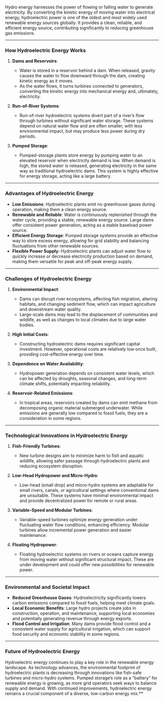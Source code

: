 Hydro energy harnesses the power of flowing or falling water to generate electricity. By converting the kinetic energy of moving water into electrical energy, hydroelectric power is one of the oldest and most widely used renewable energy sources globally. It provides a clean, reliable, and efficient energy source, contributing significantly to reducing greenhouse gas emissions.

---

### How Hydroelectric Energy Works

1. **Dams and Reservoirs**:
   - Water is stored in a reservoir behind a dam. When released, gravity causes the water to flow downward through the dam, creating kinetic energy as it moves.
   - As the water flows, it turns turbines connected to generators, converting the kinetic energy into mechanical energy and, ultimately, electricity.

2. **Run-of-River Systems**:
   - Run-of-river hydroelectric systems divert part of a river’s flow through turbines without significant water storage. These systems depend on natural water flow and are often smaller, with less environmental impact, but may produce less power during dry periods.

3. **Pumped Storage**:
   - Pumped-storage plants store energy by pumping water to an elevated reservoir when electricity demand is low. When demand is high, the stored water is released, generating electricity in the same way as traditional hydroelectric dams. This system is highly effective for energy storage, acting like a large battery.

---

### Advantages of Hydroelectric Energy

- **Low Emissions**: Hydroelectric plants emit no greenhouse gases during operation, making them a clean energy source.
- **Renewable and Reliable**: Water is continuously replenished through the water cycle, providing a stable, renewable energy source. Large dams offer consistent power generation, acting as a stable baseload power source.
- **Efficient Energy Storage**: Pumped storage systems provide an effective way to store excess energy, allowing for grid stability and balancing fluctuations from other renewable sources.
- **Flexible Power Supply**: Hydroelectric plants can adjust water flow to quickly increase or decrease electricity production based on demand, making them versatile for peak and off-peak energy supply.

---

### Challenges of Hydroelectric Energy

1. **Environmental Impact**:
   - Dams can disrupt river ecosystems, affecting fish migration, altering habitats, and changing sediment flow, which can impact agriculture and downstream water quality.
   - Large-scale dams may lead to the displacement of communities and wildlife, as well as changes to local climates due to large water bodies.

2. **High Initial Costs**:
   - Constructing hydroelectric dams requires significant capital investment. However, operational costs are relatively low once built, providing cost-effective energy over time.

3. **Dependence on Water Availability**:
   - Hydropower generation depends on consistent water levels, which can be affected by droughts, seasonal changes, and long-term climate shifts, potentially impacting reliability.

4. **Reservoir-Related Emissions**:
   - In tropical areas, reservoirs created by dams can emit methane from decomposing organic material submerged underwater. While emissions are generally low compared to fossil fuels, they are a consideration in some regions.

---

### Technological Innovations in Hydroelectric Energy

1. **Fish-Friendly Turbines**:
   - New turbine designs aim to minimize harm to fish and aquatic wildlife, allowing safer passage through hydroelectric plants and reducing ecosystem disruption.

2. **Low-Head Hydropower and Micro-Hydro**:
   - Low-head (small drop) and micro-hydro systems are adaptable for small rivers, canals, or agricultural settings where conventional dams are unsuitable. These systems have minimal environmental impact and provide decentralized power for remote or rural areas.

3. **Variable-Speed and Modular Turbines**:
   - Variable-speed turbines optimize energy generation under fluctuating water flow conditions, enhancing efficiency. Modular turbines allow incremental power generation and easier maintenance.

4. **Floating Hydropower**:
   - Floating hydroelectric systems on rivers or oceans capture energy from moving water without significant structural impact. These are under development and could offer new possibilities for renewable power.

---

### Environmental and Societal Impact

- **Reduced Greenhouse Gases**: Hydroelectricity significantly lowers carbon emissions compared to fossil fuels, helping meet climate goals.
- **Local Economic Benefits**: Large hydro projects create jobs in construction, operation, and maintenance, supporting local economies and potentially generating revenue through energy exports.
- **Flood Control and Irrigation**: Many dams provide flood control and a consistent water supply for agricultural irrigation, which can support food security and economic stability in some regions.

---

### Future of Hydroelectric Energy

Hydroelectric energy continues to play a key role in the renewable energy landscape. As technology advances, the environmental footprint of hydroelectric plants is decreasing through innovations like fish-safe turbines and micro-hydro systems. Pumped storage’s role as a “battery” for renewable energy is growing, as more grid operators seek ways to balance supply and demand. With continued improvements, hydroelectric energy remains a crucial component of a diverse, low-carbon energy mix.**